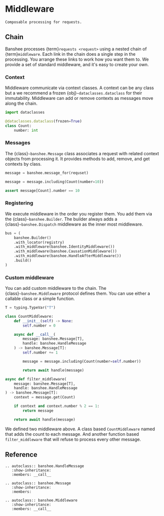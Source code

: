 # Middleware

```{rst-class} lead
Composable processing for requests.
```

## Chain

Banshee processes {term}`requests <request>` using a nested chain of {term}`middleware`.
Each link in the chain does a single step in the processing. You arrange these links to
work how you want them to. We provide a set of standard middleware, and it's easy to 
create your own.

### Context

Middleware communicate via context classes. A context can be any class but a we 
recommend a frozen {obj}`~dataclasses.dataclass` for their immutability. Middleware 
can add or remove contexts as messages move along the chain.

```py
import dataclasses

@dataclasses.dataclass(frozen=True)
class Count:
    number: int
```

### Messages

The {class}`~banshee.Message` class associates a request with related context objects
from processing it. It provides methods to add, remove, and get contexts by class.

```py
message = banshee.message_for(requset)

message = message.including(Count(number=10))

assert message[Count].number == 10
```

### Registering

We execute middleware in the order you register them. You add them via the 
{class}`~banshee.Builder`. The builder always adds a {class}`~banshee.Dispatch` 
middleware as the inner most middleware. 

```py
bus = (
    banshee.Builder()
    .with_locator(registry)
    .with_middleware(banshee.IdentityMiddleware())
    .with_middleware(banshee.CausationMiddleware())
    .with_middleware(banshee.HandleAfterMiddleware())
    .build()
)
```

### Custom middleware

You can add custom middleware to the chain. The {class}`~banshee.Middleware` protocol
defines them. You can use either a callable class or a simple function. 

```py
T = typing.TypeVar("T")

class CountMiddleware:
    def __init__(self) -> None:
        self.number = 0

    async def __call__(
        message: banshee.Message[T], 
        handle: banshee.HandleMessage
    ) -> banshee.Message[T]:
        self.number += 1

        message = message.including(Count(number=self.number))

        return await handle(message)

async def filter_middleware(
    message: banshee.Message[T], 
    handle: banshee.HandleMessage
) -> banshee.Message[T]:
    context = message.get(Count)

    if context and context.number % 2 == 1:
        return message

    return await handle(message)
```

We defined two middleware above. A class based `CountMiddleware` named that adds the 
count to each message. And another function based `filter_middleware` that will refuse 
to process every other message.

## Reference

```{eval-rst}
.. autoclass:: banshee.HandleMessage
   :show-inheritance:
   :members: __call__

.. autoclass:: banshee.Message
   :show-inheritance:
   :members:

.. autoclass:: banshee.Middleware
   :show-inheritance:
   :members: __call__
```